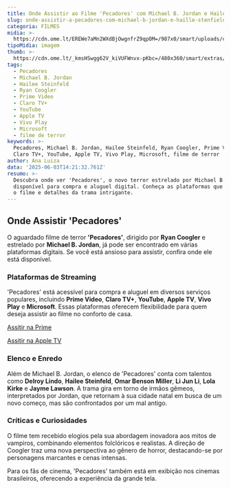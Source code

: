 ```yaml
---
title: Onde Assistir ao Filme 'Pecadores' com Michael B. Jordan e Hailee Steinfeld
slug: onde-assistir-a-pecadores-com-michael-b-jordan-e-haille-stenfield
categoria: FILMES
midia: >-
  https://cdn.ome.lt/EREWe7aMn2WXdBjOwgnfrZ9qpOM=/987x0/smart/uploads/conteudo/fotos/OMELETE_CAPA_-_2025-06-03T110805.901.png
tipoMidia: imagem
thumb: >-
  https://cdn.ome.lt/_kmsHSwgg62V_kiVUFWnvx-pKbc=/480x360/smart/extras/conteudos/omelete_THUMB_-_2025-06-03T110746.132.png
tags:
  - Pecadores
  - Michael B. Jordan
  - Hailee Steinfeld
  - Ryan Coogler
  - Prime Video
  - Claro TV+
  - YouTube
  - Apple TV
  - Vivo Play
  - Microsoft
  - filme de terror
keywords: >-
  Pecadores, Michael B. Jordan, Hailee Steinfeld, Ryan Coogler, Prime Video,
  Claro TV+, YouTube, Apple TV, Vivo Play, Microsoft, filme de terror
author: Ana Luiza
data: '2025-06-03T14:21:32.761Z'
resumo: >-
  Descubra onde ver 'Pecadores', o novo terror estrelado por Michael B. Jordan,
  disponível para compra e aluguel digital. Conheça as plataformas que oferecem
  o filme e detalhes da trama intrigante.
---
```


## Onde Assistir 'Pecadores'

O aguardado filme de terror **'Pecadores'**, dirigido por **Ryan Coogler** e estrelado por **Michael B. Jordan**, já pode ser encontrado em várias plataformas digitais. Se você está ansioso para assistir, confira onde ele está disponível.

### Plataformas de Streaming

'Pecadores' está acessível para compra e aluguel em diversos serviços populares, incluindo **Prime Video**, **Claro TV+**, **YouTube**, **Apple TV**, **Vivo Play** e **Microsoft**. Essas plataformas oferecem flexibilidade para quem deseja assistir ao filme no conforto de casa.

[Assitir na Prime](https://www.google.com/url?sa=t&source=web&rct=j&opi=89978449&url=https://www.primevideo.com/-/pt/detail/Pecadores/0J21M9AM4CY8XJ74W902BIHZYM&ved=2ahUKEwjz1cirn-ONAxX8E7kGHQhRNf0QFnoECB0QAQ&usg=AOvVaw0I0UcaQKiPQOF50TbvX6th)

[Assitir na Apple TV](https://tv.apple.com/br/movie/pecadores/umc.cmc.tl0hc0j1vx7nrrz89gxzxsx9?playableId=tvs.sbd.9001%3A1803920888)

### Elenco e Enredo

Além de Michael B. Jordan, o elenco de 'Pecadores' conta com talentos como **Delroy Lindo**, **Hailee Steinfeld**, **Omar Benson Miller**, **Li Jun Li**, **Lola Kirke** e **Jayme Lawson**. A trama gira em torno de irmãos gêmeos, interpretados por Jordan, que retornam à sua cidade natal em busca de um novo começo, mas são confrontados por um mal antigo.

### Críticas e Curiosidades

O filme tem recebido elogios pela sua abordagem inovadora aos mitos de vampiros, combinando elementos folclóricos e realistas. A direção de Coogler traz uma nova perspectiva ao gênero de horror, destacando-se por personagens marcantes e cenas intensas.

Para os fãs de cinema, 'Pecadores' também está em exibição nos cinemas brasileiros, oferecendo a experiência da grande tela.

